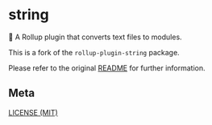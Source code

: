 # string

🍣 A Rollup plugin that converts text files to modules.

This is a fork of the `rollup-plugin-string` package.

Please refer to the original
[README](https://github.com/TrySound/rollup-plugin-string) for further
information.

## Meta

[LICENSE (MIT)](./LICENSE.md)

